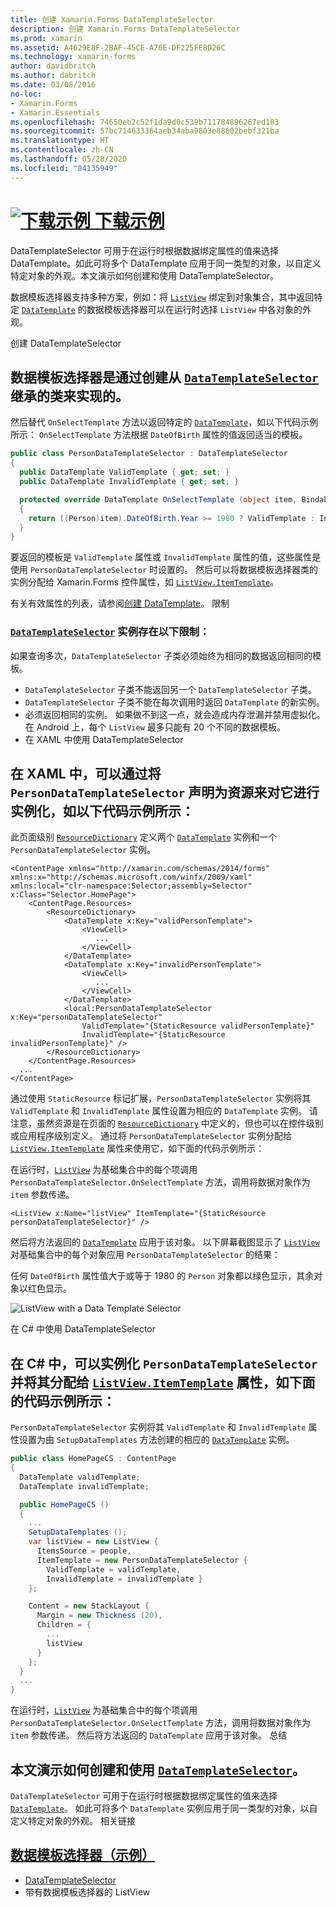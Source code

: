 ```yaml
---
title: 创建 Xamarin.Forms DataTemplateSelector
description: 创建 Xamarin.Forms DataTemplateSelector
ms.prod: xamarin
ms.assetid: A4629E8F-2BAF-45CE-A76E-DF225FE8D26C
ms.technology: xamarin-forms
author: davidbritch
ms.author: dabritch
ms.date: 03/08/2016
no-loc:
- Xamarin.Forms
- Xamarin.Essentials
ms.openlocfilehash: 74650eb2c52f1da9d0c539b711784896267ed183
ms.sourcegitcommit: 57bc714633364aeb34aba9803e88802bebf321ba
ms.translationtype: HT
ms.contentlocale: zh-CN
ms.lasthandoff: 05/28/2020
ms.locfileid: "84135949"
---
```

# <a name="creating-a-xamarinforms-datatemplateselector"></a>[![下载示例](~/media/shared/download.png) 下载示例](https://docs.microsoft.com/samples/xamarin/xamarin-forms-samples/templates-datatemplateselector)

DataTemplateSelector 可用于在运行时根据数据绑定属性的值来选择 DataTemplate。如此可将多个 DataTemplate 应用于同一类型的对象，以自定义特定对象的外观。本文演示如何创建和使用 DataTemplateSelector。

数据模板选择器支持多种方案，例如：将 [`ListView`](xref:Xamarin.Forms.ListView) 绑定到对象集合，其中返回特定 [`DataTemplate`](xref:Xamarin.Forms.DataTemplate) 的数据模板选择器可以在运行时选择 `ListView` 中各对象的外观。

创建 DataTemplateSelector

## <a name="creating-a-datatemplateselector"></a>数据模板选择器是通过创建从 [`DataTemplateSelector`](xref:Xamarin.Forms.DataTemplateSelector) 继承的类来实现的。

然后替代 `OnSelectTemplate` 方法以返回特定的 [`DataTemplate`](xref:Xamarin.Forms.DataTemplate)，如以下代码示例所示： `OnSelectTemplate` 方法根据 `DateOfBirth` 属性的值返回适当的模板。

```csharp
public class PersonDataTemplateSelector : DataTemplateSelector
{
  public DataTemplate ValidTemplate { get; set; }
  public DataTemplate InvalidTemplate { get; set; }

  protected override DataTemplate OnSelectTemplate (object item, BindableObject container)
  {
    return ((Person)item).DateOfBirth.Year >= 1980 ? ValidTemplate : InvalidTemplate;
  }
}
```

要返回的模板是 `ValidTemplate` 属性或 `InvalidTemplate` 属性的值，这些属性是使用 `PersonDataTemplateSelector` 时设置的。 然后可以将数据模板选择器类的实例分配给 Xamarin.Forms 控件属性，如 [`ListView.ItemTemplate`](xref:Xamarin.Forms.ItemsView`1)。

有关有效属性的列表，请参阅[创建 DataTemplate](~/xamarin-forms/app-fundamentals/templates/data-templates/creating.md)。 限制

### <a name="limitations"></a>[`DataTemplateSelector`](xref:Xamarin.Forms.DataTemplateSelector) 实例存在以下限制：

如果查询多次，`DataTemplateSelector` 子类必须始终为相同的数据返回相同的模板。

- `DataTemplateSelector` 子类不能返回另一个 `DataTemplateSelector` 子类。
- `DataTemplateSelector` 子类不能在每次调用时返回 `DataTemplate` 的新实例。
- 必须返回相同的实例。 如果做不到这一点，就会造成内存泄漏并禁用虚拟化。 在 Android 上，每个 `ListView` 最多只能有 20 个不同的数据模板。
- 在 XAML 中使用 DataTemplateSelector

## <a name="consuming-a-datatemplateselector-in-xaml"></a>在 XAML 中，可以通过将 `PersonDataTemplateSelector` 声明为资源来对它进行实例化，如以下代码示例所示：

此页面级别 [`ResourceDictionary`](xref:Xamarin.Forms.ResourceDictionary) 定义两个 [`DataTemplate`](xref:Xamarin.Forms.DataTemplate) 实例和一个 `PersonDataTemplateSelector` 实例。

```xaml
<ContentPage xmlns="http://xamarin.com/schemas/2014/forms" xmlns:x="http://schemas.microsoft.com/winfx/2009/xaml" xmlns:local="clr-namespace:Selector;assembly=Selector" x:Class="Selector.HomePage">
    <ContentPage.Resources>
        <ResourceDictionary>
            <DataTemplate x:Key="validPersonTemplate">
                <ViewCell>
                   ...
                </ViewCell>
            </DataTemplate>
            <DataTemplate x:Key="invalidPersonTemplate">
                <ViewCell>
                   ...
                </ViewCell>
            </DataTemplate>
            <local:PersonDataTemplateSelector x:Key="personDataTemplateSelector"
                ValidTemplate="{StaticResource validPersonTemplate}"
                InvalidTemplate="{StaticResource invalidPersonTemplate}" />
        </ResourceDictionary>
    </ContentPage.Resources>
  ...
</ContentPage>
```

通过使用 `StaticResource` 标记扩展，`PersonDataTemplateSelector` 实例将其 `ValidTemplate` 和 `InvalidTemplate` 属性设置为相应的 `DataTemplate` 实例。 请注意，虽然资源是在页面的 [`ResourceDictionary`](xref:Xamarin.Forms.ResourceDictionary) 中定义的，但也可以在控件级别或应用程序级别定义。 通过将 `PersonDataTemplateSelector` 实例分配给 [`ListView.ItemTemplate`](xref:Xamarin.Forms.ItemsView`1) 属性来使用它，如下面的代码示例所示：

在运行时，[`ListView`](xref:Xamarin.Forms.ListView) 为基础集合中的每个项调用 `PersonDataTemplateSelector.OnSelectTemplate` 方法，调用将数据对象作为 `item` 参数传递。

```xaml
<ListView x:Name="listView" ItemTemplate="{StaticResource personDataTemplateSelector}" />
```

然后将方法返回的 [`DataTemplate`](xref:Xamarin.Forms.DataTemplate) 应用于该对象。 以下屏幕截图显示了 [`ListView`](xref:Xamarin.Forms.ListView) 对基础集合中的每个对象应用 `PersonDataTemplateSelector` 的结果：

任何 `DateOfBirth` 属性值大于或等于 1980 的 `Person` 对象都以绿色显示，其余对象以红色显示。

![](selector-images/data-template-selector.png "ListView with a Data Template Selector")

在 C&num; 中使用 DataTemplateSelector

## <a name="consuming-a-datatemplateselector-in-cnum"></a>在 C# 中，可以实例化 `PersonDataTemplateSelector` 并将其分配给 [`ListView.ItemTemplate`](xref:Xamarin.Forms.ItemsView`1) 属性，如下面的代码示例所示：

`PersonDataTemplateSelector` 实例将其 `ValidTemplate` 和 `InvalidTemplate` 属性设置为由 `SetupDataTemplates` 方法创建的相应的 [`DataTemplate`](xref:Xamarin.Forms.DataTemplate) 实例。

```csharp
public class HomePageCS : ContentPage
{
  DataTemplate validTemplate;
  DataTemplate invalidTemplate;

  public HomePageCS ()
  {
    ...
    SetupDataTemplates ();
    var listView = new ListView {
      ItemsSource = people,
      ItemTemplate = new PersonDataTemplateSelector {
        ValidTemplate = validTemplate,
        InvalidTemplate = invalidTemplate }
    };

    Content = new StackLayout {
      Margin = new Thickness (20),
      Children = {
        ...
        listView
      }
    };
  }
  ...  
}
```

在运行时，[`ListView`](xref:Xamarin.Forms.ListView) 为基础集合中的每个项调用 `PersonDataTemplateSelector.OnSelectTemplate` 方法，调用将数据对象作为 `item` 参数传递。 然后将方法返回的 `DataTemplate` 应用于该对象。 总结

## <a name="summary"></a>本文演示如何创建和使用 [`DataTemplateSelector`](xref:Xamarin.Forms.DataTemplateSelector)。

`DataTemplateSelector` 可用于在运行时根据数据绑定属性的值来选择 [`DataTemplate`](xref:Xamarin.Forms.DataTemplate)。 如此可将多个 `DataTemplate` 实例应用于同一类型的对象，以自定义特定对象的外观。 相关链接

## <a name="related-links"></a>[数据模板选择器（示例）](https://docs.microsoft.com/samples/xamarin/xamarin-forms-samples/templates-datatemplateselector)

- [DataTemplateSelector](xref:Xamarin.Forms.DataTemplateSelector)
- 带有数据模板选择器的 ListView
